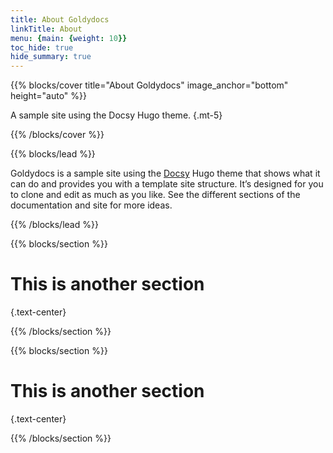 ```yaml
---
title: About Goldydocs
linkTitle: About
menu: {main: {weight: 10}}
toc_hide: true
hide_summary: true
---
```


{{% blocks/cover title="About Goldydocs" image_anchor="bottom" height="auto" %}}

A sample site using the Docsy Hugo theme.
{.mt-5}

{{% /blocks/cover %}}

{{% blocks/lead %}}

Goldydocs is a sample site using the [Docsy](https://github.com/google/docsy)
Hugo theme that shows what it can do and provides you with a template site
structure. It’s designed for you to clone and edit as much as you like. See the
different sections of the documentation and site for more ideas.

{{% /blocks/lead %}}

{{% blocks/section %}}

# This is another section
{.text-center}

{{% /blocks/section %}}

{{% blocks/section %}}

# This is another section
{.text-center}

{{% /blocks/section %}}